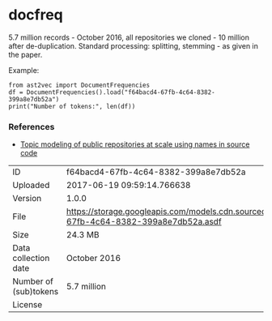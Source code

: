 # docfreq

5.7 million records - October 2016, all repositories we cloned - 10 million after de-duplication. Standard processing: splitting, stemming - as given in the paper.

Example:

```
from ast2vec import DocumentFrequencies
df = DocumentFrequencies().load("f64bacd4-67fb-4c64-8382-399a8e7db52a")
print("Number of tokens:", len(df))
```

### References

* [Topic modeling of public repositories at scale using names in source code](https://arxiv.org/abs/1704.00135)

|    |    |
|:---|:---|
| ID       | f64bacd4-67fb-4c64-8382-399a8e7db52a |
| Uploaded | 2017-06-19 09:59:14.766638 |
| Version  | 1.0.0 |
| File     | https://storage.googleapis.com/models.cdn.sourced.tech/models%2Fdocfreq%2Ff64bacd4-67fb-4c64-8382-399a8e7db52a.asdf |
| Size     | 24.3 MB |
| Data collection date | October 2016 |
| Number of (sub)tokens | 5.7 million |
| License  | [](undecided) |

